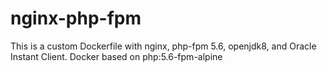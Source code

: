 # nginx-php-fpm
This is a custom Dockerfile with nginx, php-fpm 5.6, openjdk8, and Oracle Instant Client. 
Docker based on php:5.6-fpm-alpine
